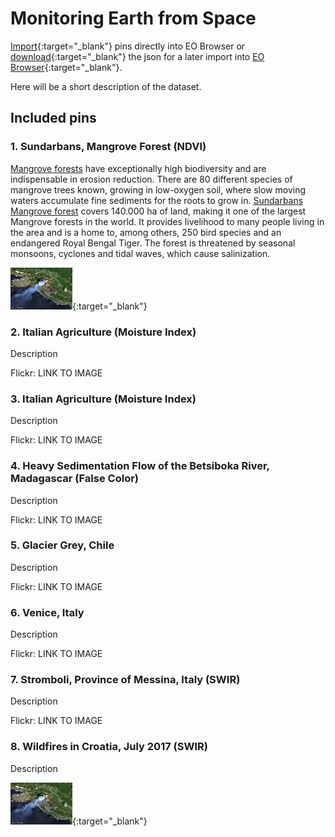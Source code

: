 # Monitoring Earth from Space

[Import](https://apps.sentinel-hub.com/eo-browser/?sharedPinsListId=13e23d70-89f8-43fa-9338-95024bb401ec){:target="_blank"} pins directly into EO Browser or [download](Monitoring_Earth_from_Space.json){:target="_blank"} the json for a later import into [EO Browser](https://apps.sentinel-hub.com/eo-browser/?zoom=10&lat=41.9&lng=12.5&themeId=DEFAULT-THEME){:target="_blank"}.

Here will be a short description of the dataset.

## Included pins 

### 1. Sundarbans, Mangrove Forest (NDVI)
 
[Mangrove forests](https://oceanservice.noaa.gov/facts/mangroves.html) have exceptionally high biodiversity and are indispensable in erosion reduction. There are 80 different species of mangrove trees known, growing in low-oxygen soil, where slow moving waters accumulate fine sediments for the roots to grow in. [Sundarbans Mangrove forest](https://whc.unesco.org/en/list/798/) covers 140.000 ha of land, making it one of the largest Mangrove forests in the world. It provides livelihood to many people living in the area and is a home to, among others, 250 bird species and an endangered Royal Bengal Tiger. The forest is threatened by seasonal monsoons, cyclones and tidal waves, which cause salinization. 

[![Wildfires in Croatia, July 2017](fig/Monitoring_Earth_from_Space_thumbnail.jpg)](https://www.flickr.com/photos/sentinelhub/49657779548/){:target="_blank"}

### 2. Italian Agriculture (Moisture Index)

Description

Flickr: LINK TO IMAGE

### 3. Italian Agriculture (Moisture Index)

Description

Flickr: LINK TO IMAGE

### 4. Heavy Sedimentation Flow of the Betsiboka River, Madagascar (False Color)

Description

Flickr: LINK TO IMAGE
 
### 5. Glacier Grey, Chile

Description

Flickr: LINK TO IMAGE
 
### 6. Venice, Italy

Description
 
Flickr: LINK TO IMAGE

### 7. Stromboli, Province of Messina, Italy (SWIR)

Description

Flickr: LINK TO IMAGE

### 8. Wildfires in Croatia, July 2017 (SWIR)

Description

[![Wildfires in Croatia, July 2017](fig/Monitoring_Earth_from_Space_thumbnail.jpg)](https://www.flickr.com/photos/sentinelhub/49657779548/){:target="_blank"}
